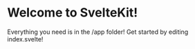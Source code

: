 # **Welcome to SvelteKit!**

Everything you need is in the /app folder! Get started by editing index.svelte!